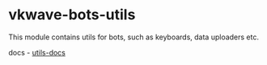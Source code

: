 # vkwave-bots-utils


This module contains utils for bots, such as keyboards, data uploaders etc.

docs - [utils-docs](./docs)
